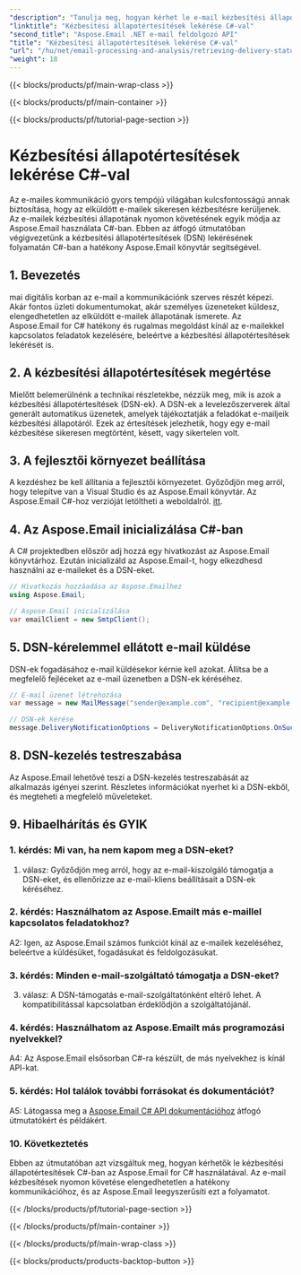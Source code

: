 ```yaml
---
"description": "Tanulja meg, hogyan kérhet le e-mail kézbesítési állapotértesítéseket C# és Aspose.Email for .NET használatával."
"linktitle": "Kézbesítési állapotértesítések lekérése C#-val"
"second_title": "Aspose.Email .NET e-mail feldolgozó API"
"title": "Kézbesítési állapotértesítések lekérése C#-val"
"url": "/hu/net/email-processing-and-analysis/retrieving-delivery-status-notifications-with-csharp/"
"weight": 18
---
```


{{< blocks/products/pf/main-wrap-class >}}

{{< blocks/products/pf/main-container >}}

{{< blocks/products/pf/tutorial-page-section >}}

# Kézbesítési állapotértesítések lekérése C#-val


Az e-mailes kommunikáció gyors tempójú világában kulcsfontosságú annak biztosítása, hogy az elküldött e-mailek sikeresen kézbesítésre kerüljenek. Az e-mailek kézbesítési állapotának nyomon követésének egyik módja az Aspose.Email használata C#-ban. Ebben az átfogó útmutatóban végigvezetünk a kézbesítési állapotértesítések (DSN) lekérésének folyamatán C#-ban a hatékony Aspose.Email könyvtár segítségével.

## 1. Bevezetés

mai digitális korban az e-mail a kommunikációnk szerves részét képezi. Akár fontos üzleti dokumentumokat, akár személyes üzeneteket küldesz, elengedhetetlen az elküldött e-mailek állapotának ismerete. Az Aspose.Email for C# hatékony és rugalmas megoldást kínál az e-mailekkel kapcsolatos feladatok kezelésére, beleértve a kézbesítési állapotértesítések lekérését is.

## 2. A kézbesítési állapotértesítések megértése

Mielőtt belemerülnénk a technikai részletekbe, nézzük meg, mik is azok a kézbesítési állapotértesítések (DSN-ek). A DSN-ek a levelezőszerverek által generált automatikus üzenetek, amelyek tájékoztatják a feladókat e-mailjeik kézbesítési állapotáról. Ezek az értesítések jelezhetik, hogy egy e-mail kézbesítése sikeresen megtörtént, késett, vagy sikertelen volt.

## 3. A fejlesztői környezet beállítása

A kezdéshez be kell állítania a fejlesztői környezetet. Győződjön meg arról, hogy telepítve van a Visual Studio és az Aspose.Email könyvtár. Az Aspose.Email C#-hoz verzióját letöltheti a weboldalról. [itt](https://www.aspose.com/downloads/email/net).

## 4. Az Aspose.Email inicializálása C#-ban

A C# projektedben először adj hozzá egy hivatkozást az Aspose.Email könyvtárhoz. Ezután inicializáld az Aspose.Email-t, hogy elkezdhesd használni az e-maileket és a DSN-eket.

```csharp
// Hivatkozás hozzáadása az Aspose.Emailhez
using Aspose.Email;

// Aspose.Email inicializálása
var emailClient = new SmtpClient();
```

## 5. DSN-kérelemmel ellátott e-mail küldése

DSN-ek fogadásához e-mail küldésekor kérnie kell azokat. Állítsa be a megfelelő fejléceket az e-mail üzenetben a DSN-ek kéréséhez.

```csharp
// E-mail üzenet létrehozása
var message = new MailMessage("sender@example.com", "recipient@example.com", "Subject", "Body");

// DSN-ek kérése
message.DeliveryNotificationOptions = DeliveryNotificationOptions.OnSuccess | DeliveryNotificationOptions.OnFailure;
```


## 8. DSN-kezelés testreszabása

Az Aspose.Email lehetővé teszi a DSN-kezelés testreszabását az alkalmazás igényei szerint. Részletes információkat nyerhet ki a DSN-ekből, és megteheti a megfelelő műveleteket.

## 9. Hibaelhárítás és GYIK

### 1. kérdés: Mi van, ha nem kapom meg a DSN-eket?
1. válasz: Győződjön meg arról, hogy az e-mail-kiszolgáló támogatja a DSN-eket, és ellenőrizze az e-mail-kliens beállításait a DSN-ek kéréséhez.

### 2. kérdés: Használhatom az Aspose.Emailt más e-maillel kapcsolatos feladatokhoz?
A2: Igen, az Aspose.Email számos funkciót kínál az e-mailek kezeléséhez, beleértve a küldésüket, fogadásukat és feldolgozásukat.

### 3. kérdés: Minden e-mail-szolgáltató támogatja a DSN-eket?
3. válasz: A DSN-támogatás e-mail-szolgáltatónként eltérő lehet. A kompatibilitással kapcsolatban érdeklődjön a szolgáltatójánál.

### 4. kérdés: Használhatom az Aspose.Emailt más programozási nyelvekkel?
A4: Az Aspose.Email elsősorban C#-ra készült, de más nyelvekhez is kínál API-kat.

### 5. kérdés: Hol találok további forrásokat és dokumentációt?
A5: Látogassa meg a [Aspose.Email C# API dokumentációhoz](https://reference.aspose.com/email/net/) átfogó útmutatókért és példákért.

### 10. Következtetés

Ebben az útmutatóban azt vizsgáltuk meg, hogyan kérhetők le kézbesítési állapotértesítések C#-ban az Aspose.Email for C# használatával. Az e-mail kézbesítések nyomon követése elengedhetetlen a hatékony kommunikációhoz, és az Aspose.Email leegyszerűsíti ezt a folyamatot.

{{< /blocks/products/pf/tutorial-page-section >}}

{{< /blocks/products/pf/main-container >}}

{{< /blocks/products/pf/main-wrap-class >}}

{{< blocks/products/products-backtop-button >}}